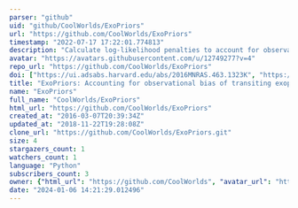 ```yaml
---
parser: "github"
uid: "github/CoolWorlds/ExoPriors"
url: "https://github.com/CoolWorlds/ExoPriors"
timestamp: "2022-07-17 17:22:01.774813"
description: "Calculate log-likelihood penalties to account for observational bias in exoplanet detection."
avatar: "https://avatars.githubusercontent.com/u/12749277?v=4"
repo_url: "https://github.com/CoolWorlds/ExoPriors"
doi: ["https://ui.adsabs.harvard.edu/abs/2016MNRAS.463.1323K", "https://ui.adsabs.harvard.edu/abs/2016ascl.soft03010K/abstract"]
title: "ExoPriors: Accounting for observational bias of transiting exoplanets"
name: "ExoPriors"
full_name: "CoolWorlds/ExoPriors"
html_url: "https://github.com/CoolWorlds/ExoPriors"
created_at: "2016-03-07T20:39:34Z"
updated_at: "2018-11-22T19:28:08Z"
clone_url: "https://github.com/CoolWorlds/ExoPriors.git"
size: 4
stargazers_count: 1
watchers_count: 1
language: "Python"
subscribers_count: 3
owner: {"html_url": "https://github.com/CoolWorlds", "avatar_url": "https://avatars.githubusercontent.com/u/12749277?v=4", "login": "CoolWorlds", "type": "Organization"}
date: "2024-01-06 14:21:29.012496"
---
```

